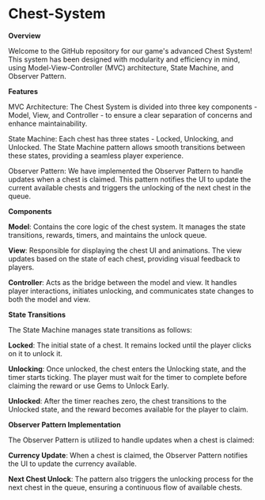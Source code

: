 # Chest-System

**Overview**

Welcome to the GitHub repository for our game's advanced Chest System! This system has been designed with modularity and efficiency in mind, using Model-View-Controller (MVC) architecture, State Machine, and Observer Pattern.

**Features**

MVC Architecture: The Chest System is divided into three key components - Model, View, and Controller - to ensure a clear separation of concerns and enhance maintainability.

State Machine: Each chest has three states - Locked, Unlocking, and Unlocked. The State Machine pattern allows smooth transitions between these states, providing a seamless player experience.

Observer Pattern: We have implemented the Observer Pattern to handle updates when a chest is claimed. This pattern notifies the UI to update the current available chests and triggers the unlocking of the next chest in the queue.

**Components**

**Model**: Contains the core logic of the chest system. It manages the state transitions, rewards, timers, and maintains the unlock queue.

**View**: Responsible for displaying the chest UI and animations. The view updates based on the state of each chest, providing visual feedback to players.

**Controller**: Acts as the bridge between the model and view. It handles player interactions, initiates unlocking, and communicates state changes to both the model and view.

**State Transitions**

The State Machine manages state transitions as follows:

**Locked**: The initial state of a chest. It remains locked until the player clicks on it to unlock it.

**Unlocking**: Once unlocked, the chest enters the Unlocking state, and the timer starts ticking. The player must wait for the timer to complete before claiming the reward or use Gems to Unlock Early.

**Unlocked**: After the timer reaches zero, the chest transitions to the Unlocked state, and the reward becomes available for the player to claim.

**Observer Pattern Implementation**

The Observer Pattern is utilized to handle updates when a chest is claimed:

**Currency Update**: When a chest is claimed, the Observer Pattern notifies the UI to update the currency available.

**Next Chest Unlock**: The pattern also triggers the unlocking process for the next chest in the queue, ensuring a continuous flow of available chests.
